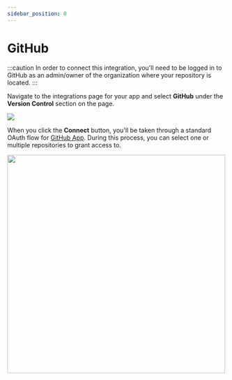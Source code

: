 ```yaml
---
sidebar_position: 0
---
```


# GitHub

:::caution
In order to connect this integration, you'll need to be logged in to GitHub as an admin/owner of the organization where your repository is located.
:::


Navigate to the integrations page for your app and select __GitHub__ under the __Version Control__ section on the page.

![](/img/vcs-integration.png)

When you click the __Connect__ button, you'll be taken through a standard OAuth flow for [GitHub App](https://docs.github.com/en/apps). During this process, you can select one or multiple repositories to grant access to.

<img height="500" src="/img/connect-github-flow.png" width="500"/>
